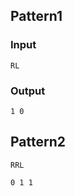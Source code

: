 ## Pattern1
### Input

```console
RL
```

### Output

```console
1 0
```

## Pattern2

```console
RRL
```

```console
0 1 1
```
